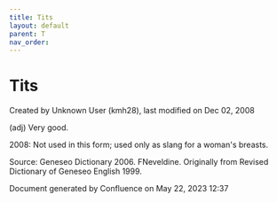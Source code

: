 ```yaml
---
title: Tits
layout: default
parent: T
nav_order:
---
```


# Tits

Created by  Unknown User (kmh28), last modified on Dec 02, 2008

(adj) Very good.

2008: Not used in this form; used only as slang for a woman's breasts.

Source: Geneseo Dictionary 2006. FNeveldine. Originally from Revised Dictionary of Geneseo English 1999. 

Document generated by Confluence on May 22, 2023 12:37


